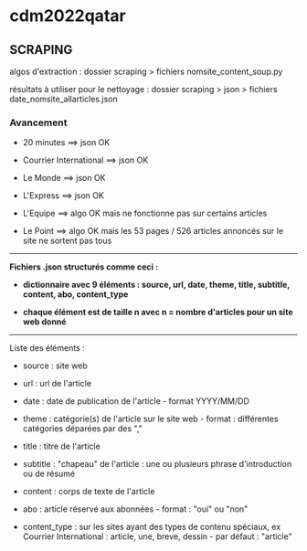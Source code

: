 # cdm2022qatar

## SCRAPING

algos d'extraction : dossier scraping > fichiers nomsite_content_soup.py

résultats à utiliser pour le nettoyage : dossier scraping > json > fichiers date_nomsite_allarticles.json

### Avancement
- 20 minutes ==> json OK

- Courrier International ==> json OK

- Le Monde ==> json OK

- L'Express ==> json OK

- L'Equipe ==> algo OK mais ne fonctionne pas sur certains articles

- Le Point ==> algo OK mais les 53 pages / 526 articles annoncés sur le site ne sortent pas tous
   
   
---

     
**Fichiers .json structurés comme ceci :**

- **dictionnaire avec 9 éléments : source, url, date, theme, title, subtitle, content, abo, content_type**

- **chaque élément est de taille n avec n = nombre d'articles pour un site web donné**
   
   
---

          
Liste des éléments : 

- source : site web

- url : url de l'article

- date : date de publication de l'article - format YYYY/MM/DD

- theme : catégorie(s) de l'article sur le site web - format : différentes catégories déparées par des ","

- title : titre de l'article

- subtitle : "chapeau" de l'article : une ou plusieurs phrase d'introduction ou de résumé

- content : corps de texte de l'article

- abo : article réservé aux abonnées - format : "oui" ou "non"

- content_type : sur les sites ayant des types de contenu spéciaux, ex Courrier International : article, une, breve, dessin - par défaut : "article"

